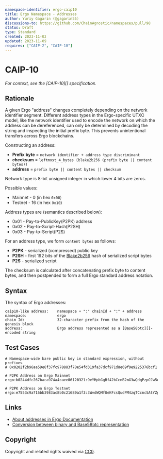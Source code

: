 ```yaml
---
namespace-identifier: ergo-caip10
title: Ergo Namespace - Addresses
author: Yuriy Gagarin (@gagarin55)
discussions-to: https://github.com/ChainAgnostic/namespaces/pull/98
status: Draft
type: Standard
created: 2023-11-02
updated: 2023-11-09
requires: ["CAIP-2", "CAIP-10"]
---
```


# CAIP-10

*For context, see the [CAIP-10][] specification.*

## Rationale

A given Ergo "address" changes completely depending on the network identifier segment.
Different address types in the Ergo-specific UTXO model, like the network identifier used to encode the network on which the address can be dereferenced, can only be determined by decoding the string and inspecting the initial prefix byte.
This prevents unintentional transfers across Ergo blockchains.

Constructing an address:

- **Prefix byte** = `network identifier + address type discriminant`
- **checksum** = `leftmost_4_bytes (blake2b256 (prefix byte || content bytes))`
- **address** = `prefix byte || content bytes || checksum`

Network type is 8-bit unsigned integer in which lower 4 bits are zeros.

Possible values:
* Mainnet - 0 (in hex `0x00`)
* Testnet - 16 (in hex `0x10`)


Address types are (semantics described below):

* 0x01 - Pay-to-PublicKey(P2PK) address
* 0x02 - Pay-to-Script-Hash(P2SH)
* 0x03 - Pay-to-Script(P2S)

For an address type, we form `content bytes` as follows:

- **P2PK** - serialized (compressed) public key
- **P2SH** - first 192 bits of the [Blake2b256][] hash of serialized script bytes
- **P2S** - serialized script

The checksum is calculated after concatenating prefix byte to content bytes, and then postpended to form a full Ergo standard address notation.

## Syntax

The syntax of Ergo addresses:

```
caip10-like address:    namespace + ":" chainId + ":" + address
namespace:              ergo
chain Id:               32-character prefix from the hash of the genesis block 
address:                Ergo address represented as a [Base58btc][]-encoded string
```



## Test Cases

```
# Namespace-wide bare public key in standard expression, without prefixes
# 0x0202f2b96aa59e6f37fc978883f78e54fd319fa37dcf971d8e69f9e9225376bcf1

# P2PK Address on Ergo Mainnet
ergo:b0244dfc267baca974a4caee06120321:9eYMpbGgBf42bCcnB2nG3wQdqPzpCCw5eB1YaWUUen9uCaW3wwm

# P2PK Address on Ergo Testnet
ergo:e7553c9a716bb3983ac8b0c21689a1f3:3WvdWQMfUeKFcsQudPM4zqTCcncSAtYZgi96Vr3zLJqYQVn2qmaw
```

## Links

- [About addresses in Ergo Documentation][address format]
- [Conversion between binary and Base58btc representation][base58btc]

[address format]: https://docs.ergoplatform.com/dev/wallet/address/address_types
[base58btc]: https://en.bitcoin.it/wiki/Base58Check_encoding#Base58_symbol_chart
[blake2b256]: https://datatracker.ietf.org/doc/html/rfc7693#section-4

## Copyright

Copyright and related rights waived via
[CC0](https://creativecommons.org/publicdomain/zero/1.0/).
